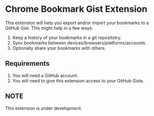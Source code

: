 # Chrome Bookmark Gist Extension

This extension will help you export and/or import your bookmarks to a GitHub Gist. This might help in a few ways:

1. Keep a history of your bookmarks in a git repositotry.
1. Sync bookmarks between devices/browsers/platforms/accounts.
1. Optionally share your bookmarks with others.

## Requirements

1. You will need a GitHub account.
1. You will need to give this extension access to your GitHub Gists.

## NOTE

This extension is under development.
